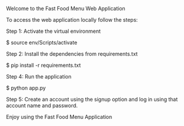 Welcome to the Fast Food Menu Web Application

To access the web application locally follow the steps:

Step 1: Activate the virtual environment

$ source env/Scripts/activate

Step 2: Install the dependencies from requirements.txt

$ pip install -r requirements.txt

Step 4: Run the application

$ python app.py

Step 5: Create an account using the signup option and log in using that account name and password.

Enjoy using the Fast Food Menu Application
